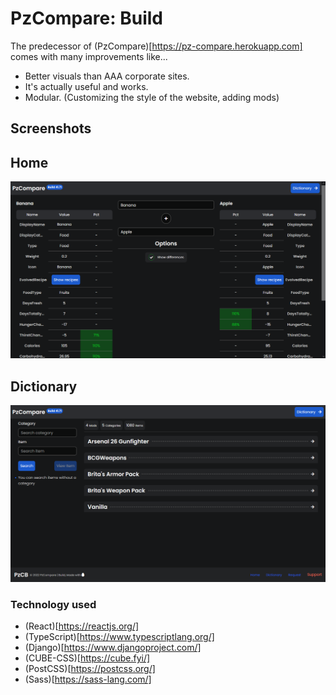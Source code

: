 # PzCompare: Build
The predecessor of (PzCompare)[https://pz-compare.herokuapp.com] comes with many improvements like...
- Better visuals than AAA corporate sites.
- It's actually useful and works.
- Modular. (Customizing the style of the website, adding mods)

## Screenshots
Home
---
<img src="./README_FILES/PzHome.png" width="1024"/>

Dictionary
---
<img src="./README_FILES/PzDict.png" width="1024"/>


### Technology used
- (React)[https://reactjs.org/]
- (TypeScript)[https://www.typescriptlang.org/]
- (Django)[https://www.djangoproject.com/]
- (CUBE-CSS)[https://cube.fyi/]
- (PostCSS)[https://postcss.org/]
- (Sass)[https://sass-lang.com/]
